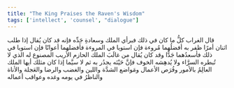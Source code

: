 ```yaml
---
title: "The King Praises the Raven's Wisdom"
tags: ['intellect', 'counsel', "dialogue"]
---
```


 قال الغراب كلُّ ما كان في ذلك فبرأي الملك وسعادةِ جَدِّه فإنه قد كان يُقال إذا طلب اثنان أمرًا ظفر به أفضلُهما مُروءة فإن استويا في المروءة فأفضلهما أعوانًا فإن استويا في ذلك فأسعدُهما جَدًّا وقد كان يُقال من غالَبَ الملك الحازم الأريب المصنوع له الذي لا تُبطره السرَّاء ولا يُدهِشه الخوف فإنَّ حَيْنَه يجدُر به ثم لا سيَّما إذا كان مثلك أيها الملك العالِمُ بالأمور وفُرَص الأعمال ومَواضع الشدَّة واللين والغضب والرضا والعَجلة والأناة والناظرُ في يومه وغده وعواقب أعماله
